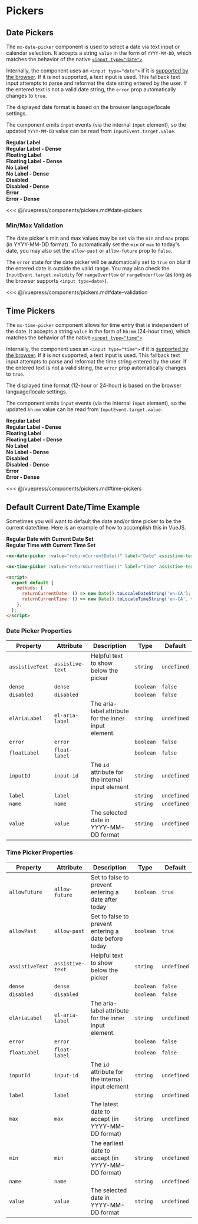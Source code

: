 # Pickers

## Date Pickers

The `mx-date-picker` component is used to select a date via text input or calendar selection. It accepts a string `value` in the form of `YYYY-MM-DD`, which matches the behavior of the native [`<input type="date">`](https://developer.mozilla.org/en-US/docs/Web/HTML/Element/input/date).

Internally, the component uses an `<input type="date">` if it is [supported by the browser](https://caniuse.com/input-datetime). If it is not supported, a text input is used. This fallback text input attempts to parse and reformat the date string entered by the user. If the entered text is not a valid date string, the `error` prop automatically changes to `true`.

The displayed date format is based on the browser language/locale settings.

The component emits `input` events (via the internal `input` element), so the updated `YYYY-MM-DD` value can be read from `InputEvent.target.value`.

<!-- #region date-pickers -->
<section class="mds">
  <div class="grid grid-cols-1 lg:grid-cols-2 gap-20">
    <div class="space-y-20">
      <strong>Regular Label</strong>
      <mx-date-picker label="Date" assistive-text="This is assistive text" />
    </div>
    <div class="space-y-20">
      <strong>Regular Label - Dense</strong>
      <mx-date-picker label="Date" dense assistive-text="This is assistive text" />
    </div>
    <div class="space-y-20">
      <strong>Floating Label</strong>
      <mx-date-picker label="Date" float-label />
    </div>
    <div class="space-y-20">
      <strong>Floating Label - Dense</strong>
      <mx-date-picker label="Date" dense float-label />
    </div>
    <div class="space-y-20">
      <strong>No Label</strong>
      <mx-date-picker el-aria-label="Date" :value="selectedDate" @input="selectedDate = $event.target.value" :assistive-text="'The input value is ' + (selectedDate || 'empty')" />
    </div>
    <div class="space-y-20">
      <strong>No Label - Dense</strong>
      <mx-date-picker dense el-aria-label="Date" :value="selectedDate" @input="selectedDate = $event.target.value" :assistive-text="'The input value is ' + (selectedDate || 'empty')" />
    </div>
    <div class="space-y-20">
      <strong>Disabled</strong>
      <mx-date-picker disabled label="Date" :value="selectedDate" />
    </div>
    <div class="space-y-20">
      <strong>Disabled - Dense</strong>
      <mx-date-picker disabled label="Date" dense :value="selectedDate" />
    </div>
    <div class="space-y-20">
      <strong>Error</strong>
      <mx-date-picker error label="Date" :value="selectedDate" assistive-text="This is assistive text" @input="selectedDate = $event.target.value" />
    </div>
    <div class="space-y-20">
      <strong>Error - Dense</strong>
      <mx-date-picker error label="Date" dense :value="selectedDate" assistive-text="This is assistive text" @input="selectedDate = $event.target.value" />
    </div>
  </div>
</section>
<!-- #endregion date-pickers -->

<<< @/vuepress/components/pickers.md#date-pickers

### Min/Max Validation

The date picker's min and max values may be set via the `min` and `max` props (in YYYY-MM-DD format).
To automatically set the `min` or `max` to today's date, you may also set the `allow-past` or `allow-future`
prop to `false`.

The `error` state for the date picker will be automatically set to `true` on blur if the entered date
is outside the valid range. You may also check the `InputEvent.target.validity` for `rangeOverflow` or
`rangeUnderflow` (as long as the browser supports `<input type=date>`).

<!-- #region date-validation -->
<section class="mds">
  <div class="grid grid-cols-1 lg:grid-cols-2 gap-20">
    <div class="space-y-20">
      <mx-date-picker label="Date" allow-future="false" assistive-text="Future dates are not allowed" />
    </div>
    <div class="space-y-20">
      <mx-date-picker label="Date" allow-past="false"  assistive-text="Past dates are not allowed" />
    </div>
    <div class="space-y-20">
      <mx-date-picker label="Date" min="2022-01-01" assistive-text="The min date is 2022-01-01" />
    </div>
    <div class="space-y-20">
      <mx-date-picker label="Date" max="2022-01-01"  assistive-text="The max date is 2022-01-01" />
    </div>
  </div>
</section>
<!-- #endregion date-validation -->

<<< @/vuepress/components/pickers.md#date-validation

## Time Pickers

The `mx-time-picker` component allows for time entry that is independent of the date. It accepts a string `value` in the form of `hh:mm` (24-hour time), which matches the behavior of the native [`<input type="time">`](https://developer.mozilla.org/en-US/docs/Web/HTML/Element/input/time).

Internally, the component uses an `<input type="time">` if it is [supported by the browser](https://caniuse.com/input-datetime). If it is not supported, a text input is used. This fallback text input attempts to parse and reformat the time string entered by the user. If the entered text is not a valid string, the `error` prop automatically changes to `true`.

The displayed time format (12-hour or 24-hour) is based on the browser language/locale settings.

The component emits `input` events (via the internal `input` element), so the updated `hh:mm` value can be read from `InputEvent.target.value`.

<!-- #region time-pickers -->
<section class="mds">
  <div class="grid grid-cols-1 lg:grid-cols-2 gap-20">
    <div class="space-y-20">
      <strong>Regular Label</strong>
      <mx-time-picker label="Time" assistive-text="This is assistive text" />
    </div>
    <div class="space-y-20">
      <strong>Regular Label - Dense</strong>
      <mx-time-picker label="Time" dense assistive-text="This is assistive text" />
    </div>
    <div class="space-y-20">
      <strong>Floating Label</strong>
      <mx-time-picker label="Time" float-label />
    </div>
    <div class="space-y-20">
      <strong>Floating Label - Dense</strong>
      <mx-time-picker label="Time" dense float-label />
    </div>
    <div class="space-y-20">
      <strong>No Label</strong>
      <mx-time-picker el-aria-label="Time" :value="selectedTime" @input="selectedTime = $event.target.value" :assistive-text="'The value is ' + (selectedTime || 'empty')" />
    </div>
    <div class="space-y-20">
      <strong>No Label - Dense</strong>
      <mx-time-picker dense el-aria-label="Time" :value="selectedTime" @input="selectedTime = $event.target.value" :assistive-text="'The value is ' + (selectedTime || 'empty')" />
    </div>
    <div class="space-y-20">
      <strong>Disabled</strong>
      <mx-time-picker disabled label="Time" :value="selectedTime" />
    </div>
    <div class="space-y-20">
      <strong>Disabled - Dense</strong>
      <mx-time-picker disabled label="Time" dense :value="selectedTime" />
    </div>
    <div class="space-y-20">
      <strong>Error</strong>
      <mx-time-picker error label="Time" :value="selectedTime" assistive-text="This is assistive text" @input="selectedTime = $event.target.value" />
    </div>
    <div class="space-y-20">
      <strong>Error - Dense</strong>
      <mx-time-picker error label="Time" dense :value="selectedTime" assistive-text="This is assistive text" @input="selectedTime = $event.target.value" />
    </div>
  </div>
</section>
<!-- #endregion time-pickers -->

<<< @/vuepress/components/pickers.md#time-pickers

## Default Current Date/Time Example

Sometimes you will want to default the date and/or time picker to be the current date/time. Here is an example of how to accomplish this in VueJS.

<!-- #start current date/time date-pickers & time-pickers -->
<section class="mds">
  <div class="grid grid-cols-1 lg:grid-cols-2 gap-20">
    <div class="space-y-20">
      <strong>Regular Date with Current Date Set</strong>
      <mx-date-picker :value="returnCurrentDate()" label="Date" assistive-text="This is assistive text" />
    </div>
    <div class="space-y-20">
      <strong>Regular Time with Current Time Set</strong>
      <mx-time-picker :value="returnCurrentTime()" label="Time" assistive-text="This is assistive text" />
    </div>
  </div>
</section>
<!-- #start current date/time date-pickers & time-pickers -->

```html
<mx-date-picker :value="returnCurrentDate()" label="Date" assistive-text="This is assistive text" />

<mx-time-picker :value="returnCurrentTime()" label="Time" assistive-text="This is assistive text" />

<script>
  export default {
    methods: {
      returnCurrentDate: () => new Date().toLocaleDateString('en-CA'); // Gives the YYYY-MM-DD Format,
      returnCurrentTime: () => new Date().toLocaleTimeString('en-CA', { hour12: false }); // 24 hour time,
    },
  };
</script>
```

### Date Picker Properties

| Property        | Attribute        | Description                                           | Type      | Default     |
| --------------- | ---------------- | ----------------------------------------------------- | --------- | ----------- |
| `assistiveText` | `assistive-text` | Helpful text to show below the picker                 | `string`  | `undefined` |
| `dense`         | `dense`          |                                                       | `boolean` | `false`     |
| `disabled`      | `disabled`       |                                                       | `boolean` | `false`     |
| `elAriaLabel`   | `el-aria-label`  | The aria-label attribute for the inner input element. | `string`  | `undefined` |
| `error`         | `error`          |                                                       | `boolean` | `false`     |
| `floatLabel`    | `float-label`    |                                                       | `boolean` | `false`     |
| `inputId`       | `input-id`       | The `id` attribute for the internal input element     | `string`  | `undefined` |
| `label`         | `label`          |                                                       | `string`  | `undefined` |
| `name`          | `name`           |                                                       | `string`  | `undefined` |
| `value`         | `value`          | The selected date in YYYY-MM-DD format                | `string`  | `undefined` |

### Time Picker Properties

| Property        | Attribute        | Description                                           | Type      | Default     |
| --------------- | ---------------- | ----------------------------------------------------- | --------- | ----------- |
| `allowFuture`   | `allow-future`   | Set to false to prevent entering a date after today   | `boolean` | `true`      |
| `allowPast`     | `allow-past`     | Set to false to prevent entering a date before today  | `boolean` | `true`      |
| `assistiveText` | `assistive-text` | Helpful text to show below the picker                 | `string`  | `undefined` |
| `dense`         | `dense`          |                                                       | `boolean` | `false`     |
| `disabled`      | `disabled`       |                                                       | `boolean` | `false`     |
| `elAriaLabel`   | `el-aria-label`  | The aria-label attribute for the inner input element. | `string`  | `undefined` |
| `error`         | `error`          |                                                       | `boolean` | `false`     |
| `floatLabel`    | `float-label`    |                                                       | `boolean` | `false`     |
| `inputId`       | `input-id`       | The `id` attribute for the internal input element     | `string`  | `undefined` |
| `label`         | `label`          |                                                       | `string`  | `undefined` |
| `max`           | `max`            | The latest date to accept (in YYYY-MM-DD format)      | `string`  | `undefined` |
| `min`           | `min`            | The earliest date to accept (in YYYY-MM-DD format)    | `string`  | `undefined` |
| `name`          | `name`           |                                                       | `string`  | `undefined` |
| `value`         | `value`          | The selected date in YYYY-MM-DD format                | `string`  | `undefined` |

<script>
export default {
  data() {
    return {
      selectedDate: '2021-12-24',
      selectedTime: '23:59'
    }
  },
  methods: {
    returnCurrentDate: () => new Date().toLocaleDateString('en-CA'), // Gives the YYYY-MM-DD Format,
    returnCurrentTime: () => new Date().toLocaleTimeString('en-CA', { hour12: false }) // 24 hour time,
  }
}
</script>

